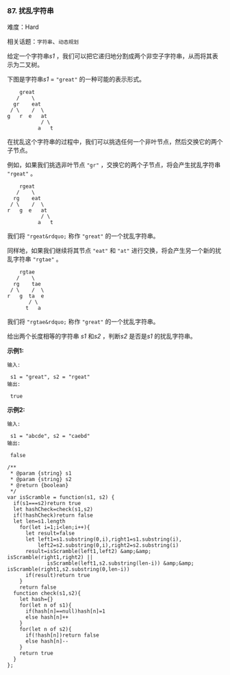 ### 87. 扰乱字符串

难度：Hard

相关话题：`字符串`、`动态规划`

给定一个字符串*s1* ，我们可以把它递归地分割成两个非空子字符串，从而将其表示为二叉树。



下图是字符串*s1* = `"great"` 的一种可能的表示形式。



```
    great
   /    \
  gr    eat
 / \    /  \
g   r  e   at
           / \
          a   t
```


在扰乱这个字符串的过程中，我们可以挑选任何一个非叶节点，然后交换它的两个子节点。



例如，如果我们挑选非叶节点 `"gr"` ，交换它的两个子节点，将会产生扰乱字符串 `"rgeat"` 。



```
    rgeat
   /    \
  rg    eat
 / \    /  \
r   g  e   at
           / \
          a   t
```


我们将 `"rgeat&rdquo;` 称作 `"great"` 的一个扰乱字符串。



同样地，如果我们继续将其节点 `"eat"` 和 `"at"` 进行交换，将会产生另一个新的扰乱字符串 `"rgtae"` 。



```
    rgtae
   /    \
  rg    tae
 / \    /  \
r   g  ta  e
       / \
      t   a
```


我们将 `"rgtae&rdquo;` 称作 `"great"` 的一个扰乱字符串。



给出两个长度相等的字符串 *s1* 和*s2* ，判断*s2* 是否是*s1* 的扰乱字符串。



**示例1:** 



```
输入:

 s1 = "great", s2 = "rgeat"
输出:

 true
```


**示例2:** 



```
输入:

 s1 = "abcde", s2 = "caebd"
输出:

 false
```

```
/**
 * @param {string} s1
 * @param {string} s2
 * @return {boolean}
 */
var isScramble = function(s1, s2) {
  if(s1===s2)return true
  let hashCheck=check(s1,s2)
  if(!hashCheck)return false
  let len=s1.length
    for(let i=1;i<len;i++){
      let result=false
      let left1=s1.substring(0,i),right1=s1.substring(i),
          left2=s2.substring(0,i),right2=s2.substring(i)
      result=isScramble(left1,left2) &amp;&amp; isScramble(right1,right2) || 
             isScramble(left1,s2.substring(len-i)) &amp;&amp; isScramble(right1,s2.substring(0,len-i))
      if(result)return true
    }
    return false
  function check(s1,s2){
    let hash={}
    for(let n of s1){
      if(hash[n]==null)hash[n]=1
      else hash[n]++
    }
    for(let n of s2){
      if(!hash[n])return false
      else hash[n]--
    }
    return true
  }
};
```

